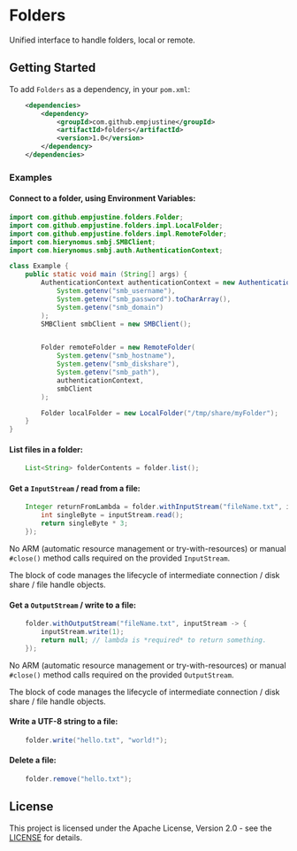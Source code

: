 # Folders

Unified interface to handle folders, local or remote.

## Getting Started

To add `Folders` as a dependency, in your `pom.xml`:

```xml
	<dependencies>
		<dependency>
			<groupId>com.github.empjustine</groupId>
			<artifactId>folders</artifactId>
			<version>1.0</version>
		</dependency>
	</dependencies>
```

### Examples

#### Connect to a folder, using Environment Variables:

```java
import com.github.empjustine.folders.Folder;
import com.github.empjustine.folders.impl.LocalFolder;
import com.github.empjustine.folders.impl.RemoteFolder;
import com.hierynomus.smbj.SMBClient;
import com.hierynomus.smbj.auth.AuthenticationContext;

class Example {
	public static void main (String[] args) {
		AuthenticationContext authenticationContext = new AuthenticationContext(
			System.getenv("smb_username"),
			System.getenv("smb_password").toCharArray(),
			System.getenv("smb_domain")
		);
		SMBClient smbClient = new SMBClient();


		Folder remoteFolder = new RemoteFolder(
			System.getenv("smb_hostname"),
			System.getenv("smb_diskshare"),
			System.getenv("smb_path"),
			authenticationContext,
			smbClient
		);

		Folder localFolder = new LocalFolder("/tmp/share/myFolder");
	}
}
```

#### List files in a folder:

```java
	List<String> folderContents = folder.list();
```

#### Get a `InputStream` / read from a file:

```java
	Integer returnFromLambda = folder.withInputStream("fileName.txt", inputStream -> {
		int singleByte = inputStream.read();
		return singleByte * 3;
	});
```

No ARM (automatic resource management or try-with-resources) or manual 
`#close()` method calls required on the provided `InputStream`.

The block of code manages the lifecycle of intermediate connection / disk 
share / file handle objects.

#### Get a `OutputStream` / write to a file:

```java
	folder.withOutputStream("fileName.txt", inputStream -> {
		inputStream.write(1);
		return null; // lambda is *required* to return something.
	});
```

No ARM (automatic resource management or try-with-resources) or manual 
`#close()` method calls required on the provided `OutputStream`.

The block of code manages the lifecycle of intermediate connection / disk 
share / file handle objects.

#### Write a UTF-8 string to a file:

```java
	folder.write("hello.txt", "world!");
```

#### Delete a file:

```java
	folder.remove("hello.txt");
```

## License

This project is licensed under the Apache License, Version 2.0 - see the [LICENSE](LICENSE) for details.
